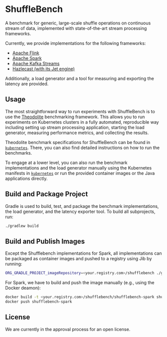 # ShuffleBench

A benchmark for generic, large-scale shuffle operations on continuous stream of data, implemented with state-of-the-art stream processing frameworks.

Currently, we provide implementations for the following frameworks:

* [Apache Flink](https://flink.apache.org/)
* [Apache Spark](https://spark.apache.org/)
* [Apache Kafka Streams](https://kafka.apache.org/documentation/streams/)
* [Hazlecast (with its Jet engine)](https://hazelcast.com/)

Additionally, a load generator and a tool for measuring and exporting the latency are provided.

## Usage

The most straightforward way to run experiments with ShuffleBench is to use the [Theodolite](https://www.theodolite.rocks/) benchmarking framework.
This allows you to run experiments on Kubernetes clusters in a fully automated, reproducible way including setting up stream processing application, starting the load generator, measuring performance metrics, and collecting the results.

Theodolite benchmark specifications for ShuffleBench can be found in [`kubernetes`](kubernetes). There, you can also find detailed instructions on how to run the benchmarks.

To engage at a lower level, you can also run the benchmark implementations and the load generator manually using the Kubernetes manifests in [`kubernetes`](kubernetes) or run the provided container images or the Java applications directly.

## Build and Package Project

Gradle is used to build, test, and package the benchmark implementations, the load generator, and the latency exporter tool.
To build all subprojects, run:

```sh
./gradlew build
```

## Build and Publish Images

Except the Shufflebench implementations for Spark, all implementations can be packaged as container images and pushed to a registry using Jib by running:

```sh
ORG_GRADLE_PROJECT_imageRepository=<your.registry.com>/shufflebench ./gradlew jib
```

For Spark, we have to build and push the image manually (e.g., using the Docker deamon):

```sh
docker build -t <your.registry.com>/shufflebench/shufflebench-spark shuffle-spark/
docker push shufflebench-spark
```

## License

We are currently in the approval process for an open license.
